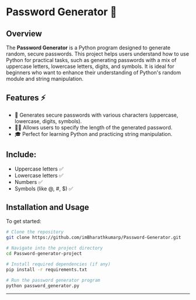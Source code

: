 # Password Generator 🔑

## Overview

The **Password Generator** is a Python program designed to generate random, secure passwords. This project helps users understand how to use Python for practical tasks, such as generating passwords with a mix of uppercase letters, lowercase letters, digits, and symbols. It is ideal for beginners who want to enhance their understanding of Python's random module and string manipulation.

## Features ⚡

- 🔐 Generates secure passwords with various characters (uppercase, lowercase, digits, symbols).
- 🧑‍💻 Allows users to specify the length of the generated password.
- 🎓 Perfect for learning Python and practicing string manipulation.

## Include:
- Uppercase letters ✅
- Lowercase letters ✅
- Numbers ✅
- Symbols (like @, #, $) ✅

## Installation and Usage

To get started:

```bash
# Clone the repository
git clone https://github.com/imBharathkumarp/Password-Generator.git

# Navigate into the project directory
cd Password-generator-project

# Install required dependencies (if any)
pip install -r requirements.txt

# Run the password generator program
python password_generator.py
```
---
